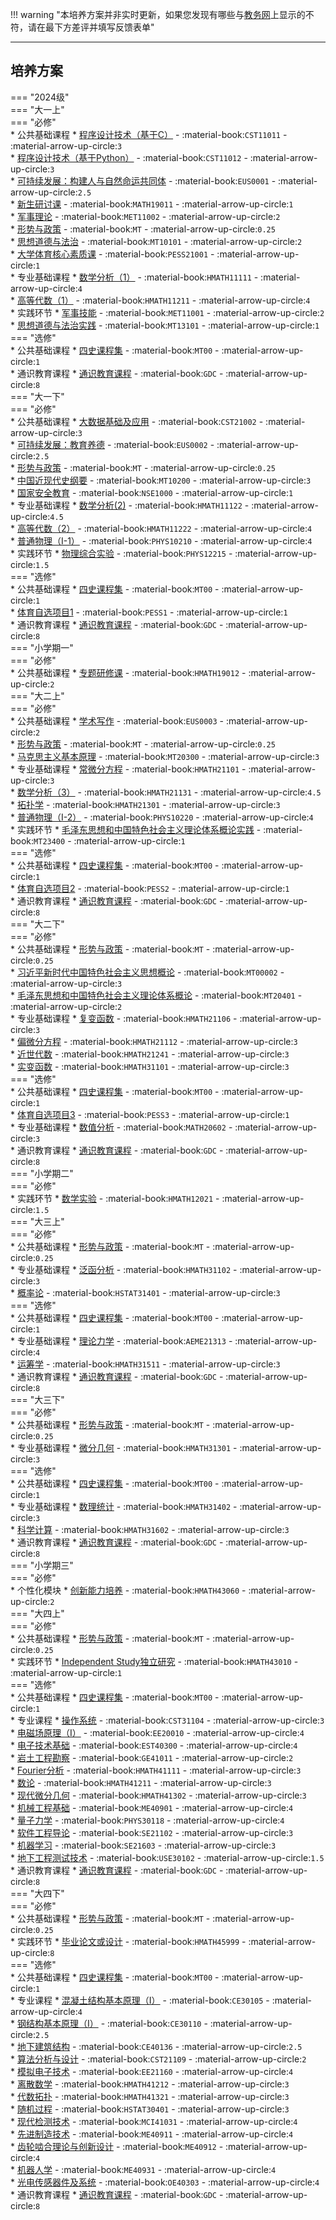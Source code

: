!!! warning "本培养方案并非实时更新，如果您发现有哪些与[教务网](https://my.cqu.edu.cn)上显示的不符，请在最下方差评并填写反馈表单"

---

## 培养方案  
=== "2024级"  
    === "大一上"  
        === "必修"  
            * 公共基础课程
                * [程序设计技术（基于C）](../../../../course/程序设计技术.md) - :material-book:`CST11011` - :material-arrow-up-circle:`3`  
                * [程序设计技术（基于Python）](../../../../course/程序设计技术.md) - :material-book:`CST11012` - :material-arrow-up-circle:`3`  
                * [可持续发展：构建人与自然命运共同体](../../../../course/可持续发展%EF%BC%9A构建人与自然命运共同体.md) - :material-book:`EUS0001` - :material-arrow-up-circle:`2.5`  
                * [新生研讨课](../../../../course/新生研讨课.md) - :material-book:`MATH19011` - :material-arrow-up-circle:`1`  
                * [军事理论](../../../../course/军事理论.md) - :material-book:`MET11002` - :material-arrow-up-circle:`2`  
                * [形势与政策](../../../../course/形势与政策.md) - :material-book:`MT` - :material-arrow-up-circle:`0.25`  
                * [思想道德与法治](../../../../course/思想道德与法治.md) - :material-book:`MT10101` - :material-arrow-up-circle:`2`  
                * [大学体育核心素质课](../../../../course/体育.md) - :material-book:`PESS21001` - :material-arrow-up-circle:`1`  
            * 专业基础课程
                * [数学分析（1）](../../../../course/数学分析.md) - :material-book:`HMATH11111` - :material-arrow-up-circle:`4`  
                * [高等代数（1）](../../../../course/高等代数.md) - :material-book:`HMATH11211` - :material-arrow-up-circle:`4`  
            * 实践环节
                * [军事技能](../../../../course/军事技能.md) - :material-book:`MET11001` - :material-arrow-up-circle:`2`  
                * [思想道德与法治实践](../../../../course/思想道德与法治实践.md) - :material-book:`MT13101` - :material-arrow-up-circle:`1`  
        === "选修"  
            * 公共基础课程
                * [四史课程集](../../../../course/四史课程集.md) - :material-book:`MT00` - :material-arrow-up-circle:`1`  
            * 通识教育课程
                * [通识教育课程](../../../../course/通识教育课程.md) - :material-book:`GDC` - :material-arrow-up-circle:`8`  
    === "大一下"  
        === "必修"  
            * 公共基础课程
                * [大数据基础及应用](../../../../course/大数据基础及应用.md) - :material-book:`CST21002` - :material-arrow-up-circle:`3`  
                * [可持续发展：教育养德](../../../../course/可持续发展%EF%BC%9A教育养德.md) - :material-book:`EUS0002` - :material-arrow-up-circle:`2.5`  
                * [形势与政策](../../../../course/形势与政策.md) - :material-book:`MT` - :material-arrow-up-circle:`0.25`  
                * [中国近现代史纲要](../../../../course/中国近现代史纲要.md) - :material-book:`MT10200` - :material-arrow-up-circle:`3`  
                * [国家安全教育](../../../../course/国家安全教育.md) - :material-book:`NSE1000` - :material-arrow-up-circle:`1`  
            * 专业基础课程
                * [数学分析(2)](../../../../course/数学分析.md) - :material-book:`HMATH11122` - :material-arrow-up-circle:`4.5`  
                * [高等代数（2）](../../../../course/高等代数.md) - :material-book:`HMATH11222` - :material-arrow-up-circle:`4`  
                * [普通物理（I-1）](../../../../course/普通物理.md) - :material-book:`PHYS10210` - :material-arrow-up-circle:`4`  
            * 实践环节
                * [物理综合实验](../../../../course/物理综合实验.md) - :material-book:`PHYS12215` - :material-arrow-up-circle:`1.5`  
        === "选修"  
            * 公共基础课程
                * [四史课程集](../../../../course/四史课程集.md) - :material-book:`MT00` - :material-arrow-up-circle:`1`  
                * [体育自选项目1](../../../../course/体育.md) - :material-book:`PESS1` - :material-arrow-up-circle:`1`  
            * 通识教育课程
                * [通识教育课程](../../../../course/通识教育课程.md) - :material-book:`GDC` - :material-arrow-up-circle:`8`  
    === "小学期一"  
        === "必修"  
            * 公共基础课程
                * [专题研修课](../../../../course/专题研修课.md) - :material-book:`HMATH19012` - :material-arrow-up-circle:`2`  
    === "大二上"  
        === "必修"  
            * 公共基础课程
                * [学术写作](../../../../course/学术写作.md) - :material-book:`EUS0003` - :material-arrow-up-circle:`2`  
                * [形势与政策](../../../../course/形势与政策.md) - :material-book:`MT` - :material-arrow-up-circle:`0.25`  
                * [马克思主义基本原理](../../../../course/马克思主义基本原理.md) - :material-book:`MT20300` - :material-arrow-up-circle:`3`  
            * 专业基础课程
                * [常微分方程](../../../../course/常微分方程.md) - :material-book:`HMATH21101` - :material-arrow-up-circle:`3`  
                * [数学分析（3）](../../../../course/数学分析.md) - :material-book:`HMATH21131` - :material-arrow-up-circle:`4.5`  
                * [拓扑学](../../../../course/拓扑学.md) - :material-book:`HMATH21301` - :material-arrow-up-circle:`3`  
                * [普通物理（I-2）](../../../../course/普通物理.md) - :material-book:`PHYS10220` - :material-arrow-up-circle:`4`  
            * 实践环节
                * [毛泽东思想和中国特色社会主义理论体系概论实践](../../../../course/毛泽东思想和中国特色社会主义理论体系概论实践.md) - :material-book:`MT23400` - :material-arrow-up-circle:`1`  
        === "选修"  
            * 公共基础课程
                * [四史课程集](../../../../course/四史课程集.md) - :material-book:`MT00` - :material-arrow-up-circle:`1`  
                * [体育自选项目2](../../../../course/体育.md) - :material-book:`PESS2` - :material-arrow-up-circle:`1`  
            * 通识教育课程
                * [通识教育课程](../../../../course/通识教育课程.md) - :material-book:`GDC` - :material-arrow-up-circle:`8`  
    === "大二下"  
        === "必修"  
            * 公共基础课程
                * [形势与政策](../../../../course/形势与政策.md) - :material-book:`MT` - :material-arrow-up-circle:`0.25`  
                * [习近平新时代中国特色社会主义思想概论](../../../../course/习近平新时代中国特色社会主义思想概论.md) - :material-book:`MT00002` - :material-arrow-up-circle:`3`  
                * [毛泽东思想和中国特色社会主义理论体系概论](../../../../course/毛泽东思想和中国特色社会主义理论体系概论.md) - :material-book:`MT20401` - :material-arrow-up-circle:`2`  
            * 专业基础课程
                * [复变函数](../../../../course/复变函数.md) - :material-book:`HMATH21106` - :material-arrow-up-circle:`3`  
                * [偏微分方程](../../../../course/偏微分方程.md) - :material-book:`HMATH21112` - :material-arrow-up-circle:`3`  
                * [近世代数](../../../../course/近世代数.md) - :material-book:`HMATH21241` - :material-arrow-up-circle:`3`  
                * [实变函数](../../../../course/实变函数.md) - :material-book:`HMATH31101` - :material-arrow-up-circle:`3`  
        === "选修"  
            * 公共基础课程
                * [四史课程集](../../../../course/四史课程集.md) - :material-book:`MT00` - :material-arrow-up-circle:`1`  
                * [体育自选项目3](../../../../course/体育.md) - :material-book:`PESS3` - :material-arrow-up-circle:`1`  
            * 专业基础课程
                * [数值分析](../../../../course/数值分析.md) - :material-book:`MATH20602` - :material-arrow-up-circle:`3`  
            * 通识教育课程
                * [通识教育课程](../../../../course/通识教育课程.md) - :material-book:`GDC` - :material-arrow-up-circle:`8`  
    === "小学期二"  
        === "必修"  
            * 实践环节
                * [数学实验](../../../../course/数学实验.md) - :material-book:`HMATH12021` - :material-arrow-up-circle:`1.5`  
    === "大三上"  
        === "必修"  
            * 公共基础课程
                * [形势与政策](../../../../course/形势与政策.md) - :material-book:`MT` - :material-arrow-up-circle:`0.25`  
            * 专业基础课程
                * [泛函分析](../../../../course/泛函分析.md) - :material-book:`HMATH31102` - :material-arrow-up-circle:`3`  
                * [概率论](../../../../course/概率论.md) - :material-book:`HSTAT31401` - :material-arrow-up-circle:`3`  
        === "选修"  
            * 公共基础课程
                * [四史课程集](../../../../course/四史课程集.md) - :material-book:`MT00` - :material-arrow-up-circle:`1`  
            * 专业基础课程
                * [理论力学](../../../../course/理论力学.md) - :material-book:`AEME21313` - :material-arrow-up-circle:`4`  
                * [运筹学](../../../../course/运筹学.md) - :material-book:`HMATH31511` - :material-arrow-up-circle:`3`  
            * 通识教育课程
                * [通识教育课程](../../../../course/通识教育课程.md) - :material-book:`GDC` - :material-arrow-up-circle:`8`  
    === "大三下"  
        === "必修"  
            * 公共基础课程
                * [形势与政策](../../../../course/形势与政策.md) - :material-book:`MT` - :material-arrow-up-circle:`0.25`  
            * 专业基础课程
                * [微分几何](../../../../course/微分几何.md) - :material-book:`HMATH31301` - :material-arrow-up-circle:`3`  
        === "选修"  
            * 公共基础课程
                * [四史课程集](../../../../course/四史课程集.md) - :material-book:`MT00` - :material-arrow-up-circle:`1`  
            * 专业基础课程
                * [数理统计](../../../../course/数理统计.md) - :material-book:`HMATH31402` - :material-arrow-up-circle:`3`  
                * [科学计算](../../../../course/科学计算.md) - :material-book:`HMATH31602` - :material-arrow-up-circle:`3`  
            * 通识教育课程
                * [通识教育课程](../../../../course/通识教育课程.md) - :material-book:`GDC` - :material-arrow-up-circle:`8`  
    === "小学期三"  
        === "必修"  
            * 个性化模块
                * [创新能力培养](../../../../course/创新能力培养.md) - :material-book:`HMATH43060` - :material-arrow-up-circle:`2`  
    === "大四上"  
        === "必修"  
            * 公共基础课程
                * [形势与政策](../../../../course/形势与政策.md) - :material-book:`MT` - :material-arrow-up-circle:`0.25`  
            * 实践环节
                * [Independent  Study独立研究](../../../../course/Independent%20%20Study独立研究.md) - :material-book:`HMATH43010` - :material-arrow-up-circle:`1`  
        === "选修"  
            * 公共基础课程
                * [四史课程集](../../../../course/四史课程集.md) - :material-book:`MT00` - :material-arrow-up-circle:`1`  
            * 专业课程
                * [操作系统](../../../../course/操作系统.md) - :material-book:`CST31104` - :material-arrow-up-circle:`3`  
                * [电磁场原理（I）](../../../../course/电磁场原理.md) - :material-book:`EE20010` - :material-arrow-up-circle:`4`  
                * [电子技术基础](../../../../course/电子技术基础.md) - :material-book:`EST40300` - :material-arrow-up-circle:`4`  
                * [岩土工程勘察](../../../../course/岩土工程勘察.md) - :material-book:`GE41011` - :material-arrow-up-circle:`2`  
                * [Fourier分析](../../../../course/Fourier分析.md) - :material-book:`HMATH41111` - :material-arrow-up-circle:`3`  
                * [数论](../../../../course/数论.md) - :material-book:`HMATH41211` - :material-arrow-up-circle:`3`  
                * [现代微分几何](../../../../course/现代微分几何.md) - :material-book:`HMATH41302` - :material-arrow-up-circle:`3`  
                * [机械工程基础](../../../../course/机械工程基础.md) - :material-book:`ME40901` - :material-arrow-up-circle:`4`  
                * [量子力学](../../../../course/量子力学.md) - :material-book:`PHYS30118` - :material-arrow-up-circle:`4`  
                * [软件工程导论](../../../../course/软件工程导论.md) - :material-book:`SE21102` - :material-arrow-up-circle:`3`  
                * [机器学习](../../../../course/机器学习.md) - :material-book:`SE21603` - :material-arrow-up-circle:`3`  
                * [地下工程测试技术](../../../../course/地下工程测试技术.md) - :material-book:`USE30102` - :material-arrow-up-circle:`1.5`  
            * 通识教育课程
                * [通识教育课程](../../../../course/通识教育课程.md) - :material-book:`GDC` - :material-arrow-up-circle:`8`  
    === "大四下"  
        === "必修"  
            * 公共基础课程
                * [形势与政策](../../../../course/形势与政策.md) - :material-book:`MT` - :material-arrow-up-circle:`0.25`  
            * 实践环节
                * [毕业论文或设计](../../../../course/毕业论文或设计.md) - :material-book:`HMATH45999` - :material-arrow-up-circle:`8`  
        === "选修"  
            * 公共基础课程
                * [四史课程集](../../../../course/四史课程集.md) - :material-book:`MT00` - :material-arrow-up-circle:`1`  
            * 专业课程
                * [混凝土结构基本原理（I）](../../../../course/混凝土结构基本原理.md) - :material-book:`CE30105` - :material-arrow-up-circle:`4`  
                * [钢结构基本原理（I）](../../../../course/钢结构基本原理.md) - :material-book:`CE30110` - :material-arrow-up-circle:`2.5`  
                * [地下建筑结构](../../../../course/地下建筑结构.md) - :material-book:`CE40136` - :material-arrow-up-circle:`2.5`  
                * [算法分析与设计](../../../../course/算法分析与设计.md) - :material-book:`CST21109` - :material-arrow-up-circle:`2`  
                * [模拟电子技术](../../../../course/模拟电子技术.md) - :material-book:`EE21160` - :material-arrow-up-circle:`4`  
                * [离散数学](../../../../course/离散数学.md) - :material-book:`HMATH41212` - :material-arrow-up-circle:`3`  
                * [代数拓扑](../../../../course/代数拓扑.md) - :material-book:`HMATH41321` - :material-arrow-up-circle:`3`  
                * [随机过程](../../../../course/随机过程.md) - :material-book:`HSTAT30401` - :material-arrow-up-circle:`3`  
                * [现代检测技术](../../../../course/现代检测技术.md) - :material-book:`MCI41031` - :material-arrow-up-circle:`4`  
                * [先进制造技术](../../../../course/先进制造技术.md) - :material-book:`ME40911` - :material-arrow-up-circle:`4`  
                * [齿轮啮合理论与创新设计](../../../../course/齿轮啮合理论与创新设计.md) - :material-book:`ME40912` - :material-arrow-up-circle:`4`  
                * [机器人学](../../../../course/机器人学.md) - :material-book:`ME40931` - :material-arrow-up-circle:`4`  
                * [光电传感器件及系统](../../../../course/光电传感器件及系统.md) - :material-book:`OE40303` - :material-arrow-up-circle:`4`  
            * 通识教育课程
                * [通识教育课程](../../../../course/通识教育课程.md) - :material-book:`GDC` - :material-arrow-up-circle:`8`  